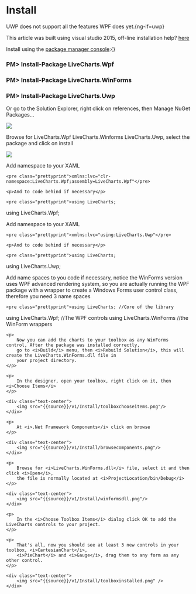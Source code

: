 ﻿# Install

UWP does not support all the features WPF does yet.{ng-if=uwp}

<div class="doc-alert">
    This article was built using visual studio 2015, off-line installation help? 
    <a href="http://stackoverflow.com/questions/8120289/is-there-a-way-to-download-packages-from-nuget-org-then-do-an-offline-installati">here</a>
</div>

Install using the <a href="https://docs.nuget.org/ndocs/tools/package-manager-console#installing-a-package">package manager console</a>:{}

<div class="row">
    <div class="col-md-offset-2 col-md-8 col-xs-12">
        <div class="card-shadow console">
            <div class="panel-body spaced">
                <h3 ng-if="wpf" class="text-center spaced">PM> Install-Package LiveCharts.Wpf</h3>
                <h3 ng-if="wf" class="text-center spaced">PM> Install-Package LiveCharts.WinForms</h3>
                <h3 ng-if="uwp" class="text-center spaced">PM> Install-Package LiveCharts.Uwp</h3>
            </div>
        </div>
    </div>
</div>

Or go to the Solution Explorer, right click on references, then Manage NuGet Packages…

<div class="text-center">
    <img src="{{source}}/v1/Install/managenuget.png" />
</div>

<p>
    Browse for 
    <span ng-if="wpf">LiveCharts.Wpf</span>
    <span ng-if="wf">LiveCharts.Winforms</span>
    <span ng-if="uwp">LiveCharts.Uwp</span>, 
    select the package and click on install
</p>

<div class="text-center">
    <img src="{{source}}/v1/Install/browseNuget.png" />
</div>

<div ng-if="wpf">
    <p>Add namespace to your XAML</p>
    
    <pre class="prettyprint">xmlns:lvc="clr-namespace:LiveCharts.Wpf;assembly=LiveCharts.Wpf"</pre>
    
    <p>And to code behind if necessary</p>
    
    <pre class="prettyprint">using LiveCharts;
using LiveCharts.Wpf;</pre>
</div>

<div ng-if="uwp">
    <p>Add namespace to your XAML</p>

    <pre class="prettyprint">xmlns:lvc="using:LiveCharts.Uwp"</pre>

    <p>And to code behind if necessary</p>

    <pre class="prettyprint">using LiveCharts;
using LiveCharts.Uwp;</pre>
</div>

<div ng-if="wf">
    <p>
        Add name spaces to you code if necessary, notice the WinForms version uses WPF advanced rendering system,
        so you are actually running the WPF package with a wrapper to create a Windows Forms user control class,
        therefore you need 3 name spaces
    </p>

    <pre class="prettyprint">using LiveCharts; //Core of the library
using LiveCharts.Wpf; //The WPF controls
using LiveCharts.WinForms //the WinForm wrappers</pre>

    <p>
        Now you can add the charts to your toolbox as any WinForms control, After the package was installed correctly,
        go to <i>Build</i> menu, then <i>Rebuild Solution</i>, this will create the LiveCharts.WinForms.dll file in
        your project directory.
    </p>

    <p>
        In the designer, open your toolbox, right click on it, then <i>Choose Items</i>
    </p>

    <div class="text-center">
        <img src="{{source}}/v1/Install/toolboxchooseitems.png"/>
    </div>

    <p>
        At <i>.Net Framework Components</i> click on browse
    </p>

    <div class="text-center">
        <img src="{{source}}/v1/Install/browsecomponents.png"/>
    </div>

    <p>
        Browse for <i>LiveCharts.WinForms.dll</i> file, select it and then click <i>Open</i>,
        the file is normally located at <i>ProjectLocation/bin/Debug</i>
    </p>

    <div class="text-center">
        <img src="{{source}}/v1/Install/winformsdll.png"/>
    </div>

    <p>
        In the <i>Choose Toolbox Items</i> dialog click OK to add the LiveCharts controls to your project.
    </p>

    <p>
        That's all, now you should see at least 3 new controls in your toolbox, <i>CartesianChart</i>,
        <i>PieChart</i> and <i>Gauge</i>, drag them to any form as any other control.
    </p>

    <div class="text-center">
        <img src="{{source}}/v1/Install/toolboxinstalled.png" />
    </div>
</div>


